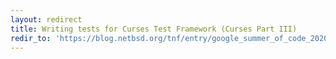 ```yaml
---
layout: redirect
title: Writing tests for Curses Test Framework (Curses Part III)
redir_to: 'https://blog.netbsd.org/tnf/entry/google_summer_of_code_2020'
---
```

